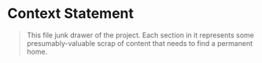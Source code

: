 # Context Statement
>This file junk drawer of the project. Each section in it represents some presumably-valuable scrap of content that needs to find a permanent home.
